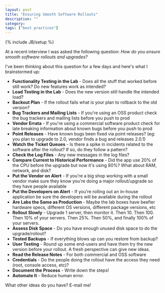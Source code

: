 ```yaml
---
layout: post
title: "Ensuring Smooth Software Rollouts"
description: ""
category: 
tags: ["best practices"]
---
```

{% include JB/setup %}

At a recent interview I was asked the following question: *How do you ensure smooth software rollouts and upgrades?*

I've been thinking about this question for a few days and here's what I brainstormed up:

* **Functionality Testing in the Lab** - Does all the stuff that worked before still work?  Do new features work as intended?
* **Load Testing in the Lab** - Does the new version still handle the intended load?
* **Backout Plan** - If the rollout fails what is your plan to rollback to the old version?
* **Bug Trackers and Mailing Lists** - If you're using an OSS product check the bug trackers and mailing lists before you push to prod
* **Vendor Errata** - If you're using a commercial software product check for late breaking information about known bugs before you push to prod
* **Point Releases** - Have known bugs been fixed via point releases? (eg: you plan to upgrade to 2.0, vendor finds a bug and releases 2.0.1)
* **Watch the Ticket Queues** - Is there a spike in incidents related to the software after the rollout?  If so, do they follow a pattern?
* **Check the Log Files** - Any new messages in the log files?
* **Compare Current to Historical Performance** - Did the app use 20% of the CPU before the upgrade but now it's using 80%?  What about RAM, network, and disk?
* **Put the Vendor on Alert** - If you're a big shop working with a small vendor make sure they know you're doing a major rollout/upgrade so they have people available
* **Put the Developers on Alert** - If you're rolling out an in-house application be sure the developers will be available during the rollout
* **Are Labs the Same as Production** - Maybe the lab boxes have beefier hardware specs, different OS versions, different package versions, etc
* **Rollout Slowly** - Upgrade 1 server, then monitor it.  Then 10.  Then 100.  Then 10% of your servers.  Then 25%.  Then 50%, and finally 100% of your servers.
* **Assess Disk Space** - Do you have enough unused disk space to do the upgrade/rollout?
* **Tested Backups** - If everything blows up can you restore from backup?
* **User Testing** - Round up some end-users and have them try the new version before your rollout.  A fresh perspective can give new ideas.
* **Read the Release Notes** - For both commercial and OSS software
* **Credentials** - Do the people doing the rollout have the access they need (root, console access, etc)?
* **Document the Process** - Write down the steps!
* **Automate It** - Reduce human error.

What other ideas do you have?  E-mail me!
